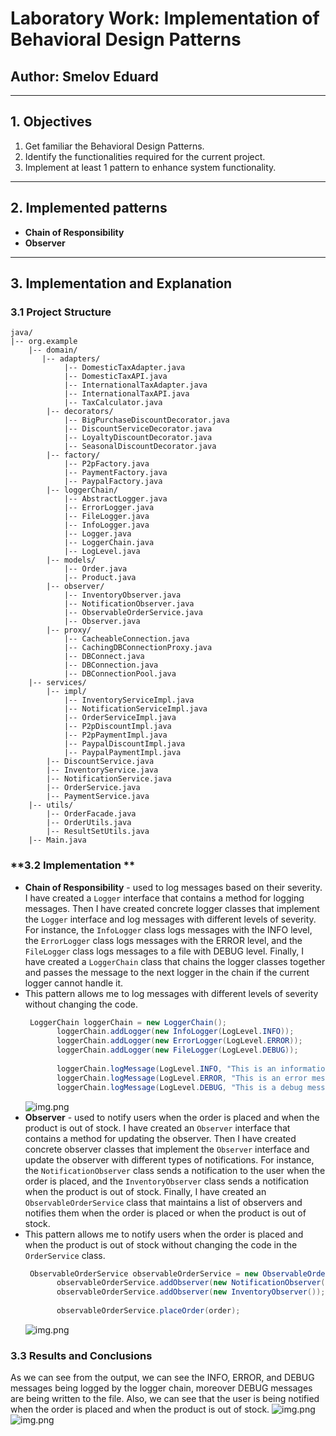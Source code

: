 # Laboratory Work: Implementation of Behavioral Design Patterns

## **Author**: Smelov Eduard

---

## **1. Objectives**
1. Get familiar the Behavioral Design Patterns.
2. Identify the functionalities required for the current project.
3. Implement at least 1 pattern to enhance system functionality.

---

## **2. Implemented patterns**
- **Chain of Responsibility**
- **Observer**

---

## **3. Implementation and Explanation**

### **3.1 Project Structure**
```plaintext
java/
|-- org.example
    |-- domain/
       |-- adapters/
            |-- DomesticTaxAdapter.java
            |-- DomesticTaxAPI.java
            |-- InternationalTaxAdapter.java
            |-- InternationalTaxAPI.java
            |-- TaxCalculator.java
        |-- decorators/
            |-- BigPurchaseDiscountDecorator.java
            |-- DiscountServiceDecorator.java
            |-- LoyaltyDiscountDecorator.java
            |-- SeasonalDiscountDecorator.java
        |-- factory/
            |-- P2pFactory.java
            |-- PaymentFactory.java
            |-- PaypalFactory.java
        |-- loggerChain/
            |-- AbstractLogger.java
            |-- ErrorLogger.java
            |-- FileLogger.java
            |-- InfoLogger.java
            |-- Logger.java
            |-- LoggerChain.java
            |-- LogLevel.java
        |-- models/
            |-- Order.java
            |-- Product.java
        |-- observer/
            |-- InventoryObserver.java
            |-- NotificationObserver.java
            |-- ObservableOrderService.java
            |-- Observer.java
        |-- proxy/
            |-- CacheableConnection.java
            |-- CachingDBConnectionProxy.java
            |-- DBConnect.java
            |-- DBConnection.java
            |-- DBConnectionPool.java
    |-- services/
        |-- impl/
            |-- InventoryServiceImpl.java
            |-- NotificationServiceImpl.java
            |-- OrderServiceImpl.java
            |-- P2pDiscountImpl.java
            |-- P2pPaymentImpl.java
            |-- PaypalDiscountImpl.java
            |-- PaypalPaymentImpl.java
        |-- DiscountService.java
        |-- InventoryService.java
        |-- NotificationService.java
        |-- OrderService.java
        |-- PaymentService.java
    |-- utils/
        |-- OrderFacade.java
        |-- OrderUtils.java
        |-- ResultSetUtils.java
    |-- Main.java
```

### **3.2 Implementation **
- **Chain of Responsibility** - used to log messages based on their severity. I have created a `Logger` interface that contains a method for logging messages.
  Then I have created concrete logger classes that implement the `Logger` interface and log messages with different levels of severity.
  For instance, the `InfoLogger` class logs messages with the INFO level, the `ErrorLogger` class logs messages with the ERROR level, and the `FileLogger` class logs messages to a file with DEBUG level.
  Finally, I have created a `LoggerChain` class that chains the logger classes together and passes the message to the next logger in the chain if the current logger cannot handle it.
- This pattern allows me to log messages with different levels of severity without changing the code.
   ```java
    LoggerChain loggerChain = new LoggerChain();
          loggerChain.addLogger(new InfoLogger(LogLevel.INFO));
          loggerChain.addLogger(new ErrorLogger(LogLevel.ERROR));
          loggerChain.addLogger(new FileLogger(LogLevel.DEBUG));
    
          loggerChain.logMessage(LogLevel.INFO, "This is an information message.");
          loggerChain.logMessage(LogLevel.ERROR, "This is an error message.");
          loggerChain.logMessage(LogLevel.DEBUG, "This is a debug message.");
    ```
  ![img.png](img/lab3/img_1.png)
- **Observer** - used to notify users when the order is placed and when the product is out of stock. I have created an `Observer` interface that contains a method for updating the observer.
  Then I have created concrete observer classes that implement the `Observer` interface and update the observer with different types of notifications.
  For instance, the `NotificationObserver` class sends a notification to the user when the order is placed, and the `InventoryObserver` class sends a notification when the product is out of stock.
  Finally, I have created an `ObservableOrderService` class that maintains a list of observers and notifies them when the order is placed or when the product is out of stock.
- This pattern allows me to notify users when the order is placed and when the product is out of stock without changing the code in the `OrderService` class.
   ```java
    ObservableOrderService observableOrderService = new ObservableOrderService();
          observableOrderService.addObserver(new NotificationObserver());
          observableOrderService.addObserver(new InventoryObserver());
    
          observableOrderService.placeOrder(order);
    ```
  ![img.png](img/lab3/img_2.png)

### **3.3 Results and Conclusions**
As we can see from the output, we can see the INFO, ERROR, and DEBUG messages being logged by the logger chain, moreover DEBUG messages are being written to the file.
Also, we can see that the user is being notified when the order is placed and when the product is out of stock.
![img.png](img/lab3/img_3.png)
![img.png](img/lab3/img_5.png)